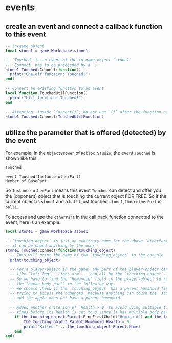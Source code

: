 # events

## create an event and connect a callback function to this event

```lua
-- In-game object
local stone1 = game.Workspace.stone1

-- `Touched` is an event of the in-game object `stone1`
-- `Connect` has to be preceeded by a `:`
stone1.Touched:Connect(function()
  print("One-off function: Touched!")
end)
```
```lua
-- Connect an existing function to an event
local function TouchedUtilFunction()
  print("Util function: Touched!")
end

-- Attention: inside `Connect()`, do not use `()` after the function name
stone1.Touched:Connect(TouchedUtilFunction)
```

## utilize the parameter that is offered (detected) by the event

For example, in the `ObjectBrower` of `Roblox Studio`, the event `Touched` is shown like this:
```
Touched

event Touched(Instance otherPart)
Member of BasePart
```

So `Instance otherPart` means this event `Touched` can detect and offer you the (opponent) object that is touching the current object FOR FREE. So if the current object is `stone1` and a `ball1` just touched `stone1`, then `otherPart` is `ball1`.

To access and use the `otherPart` in the call back function connected to the event, here is an example: 
```lua
local stone1 = game.Workspace.stone1

-- `touching_object` is just an arbitrary name for the above `otherPart`,
-- it can be named anything by the user
stone1.Touched:Connect(function(touching_object)
  -- This will print the name of the `touching_object` to the console
  print(touching_object)
  
  -- For a player-object in the game, any part of the player-object can hit the `stone1`,
  -- like `left_leg`, `right_arm`... can all be the `touching_object`.
  -- So we have to find the "Humanoid" field in the player-object to really access and manipulate
  -- the "human body part" in the following way.
  -- We should check if the `touching_object` has a parent humanoid first instead of directly
  -- trying to access the humanoid, because anything can touch the `stone1`, for example an apple,
  -- and the apple does not have a parent humonoid.
  --
  -- Added another criterion of `Health > 0` to avoid dying multiple times (a humanoid can die multiple
  -- times before its health is set to 0 since it has multiple body parts that all can touch the death item).
	if the_touching_object.Parent:FindFirstChild("Humanoid") and the_touching_object.Parent.Humanoid.Health > 0 then
		the_touching_object.Parent.Humanoid.Health = 0
		print("Killed " .. the_touching_object.Parent.Name)
	end
end)
```
